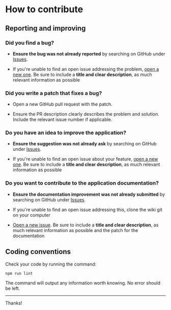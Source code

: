 # How to contribute

## Reporting and improving

### Did you find a bug?

* **Ensure the bug was not already reported** by searching on GitHub under [Issues](https://github.com/MacFJA/svelte-undoable/issues).

* If you're unable to find an open issue addressing the problem, [open a new one](https://github.com/MacFJA/svelte-undoable/issues/new). Be sure to include a **title and clear description**, as much relevant information as possible

### Did you write a patch that fixes a bug?

* Open a new GitHub pull request with the patch.

* Ensure the PR description clearly describes the problem and solution. Include the relevant issue number if applicable.

### Do you have an idea to improve the application?

* **Ensure the suggestion was not already ask** by searching on GitHub under [Issues](https://github.com/MacFJA/svelte-undoable/issues).

* If you're unable to find an open issue about your feature, [open a new one](https://github.com/MacFJA/svelte-undoable/issues/new). Be sure to include a **title and clear description**, as much relevant information as possible

### Do you want to contribute to the application documentation?

* **Ensure the documentation improvement was not already submitted** by searching on GitHub under [Issues](https://github.com/MacFJA/svelte-undoable/issues).

* If you're unable to find an open issue addressing this, clone the wiki git on your computer

* [Open a new issue](https://github.com/MacFJA/svelte-undoable/issues/new). Be sure to include a **title and clear description**, as much relevant information as possible and the patch for the documentation

## Coding conventions

Check your code by running the command:
```sh
npm run lint
```
The command will output any information worth knowing. No error should be left.

----

Thanks!
